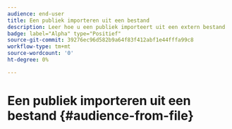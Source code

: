```yaml
---
audience: end-user
title: Een publiek importeren uit een bestand
description: Leer hoe u een publiek importeert uit een extern bestand
badge: label="Alpha" type="Positief"
source-git-commit: 39276ec96d582b9a64f83f412abf1e44fffa99c8
workflow-type: tm+mt
source-wordcount: '0'
ht-degree: 0%

---
```


# Een publiek importeren uit een bestand {#audience-from-file}
